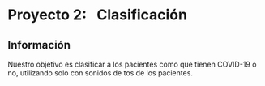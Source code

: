 # Proyecto 2: &nbsp; Clasificación

## Información

Nuestro objetivo es clasificar a los pacientes como que tienen COVID-19 o no, utilizando solo con sonidos de tos de los pacientes.
